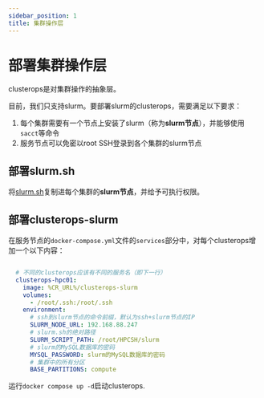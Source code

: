 ```yaml
---
sidebar_position: 1
title: 集群操作层
---
```


# 部署集群操作层

clusterops是对集群操作的抽象层。

目前，我们只支持slurm。要部署slurm的clusterops，需要满足以下要求：

1. 每个集群需要有一个节点上安装了slurm（称为**slurm节点**），并能够使用`sacct`等命令
2. 服务节点可以免密以root SSH登录到各个集群的slurm节点

## 部署slurm.sh

将[slurm.sh](%REPO_FILE_URL%/apps/clusterops-slurm/slurm.sh)复制进每个集群的**slurm节点**，并给予可执行权限。

## 部署clusterops-slurm

在服务节点的`docker-compose.yml`文件的`services`部分中，对每个clusterops增加一个以下内容：

```yaml title=docker-compose.yml

  # 不同的clusterops应该有不同的服务名（即下一行）
  clusterops-hpc01:
    image: %CR_URL%/clusterops-slurm
    volumes:
      - /root/.ssh:/root/.ssh
    environment:
      # ssh到slurm节点的命令前缀，默认为ssh+slurm节点的IP
      SLURM_NODE_URL: 192.168.88.247
      # slurm.sh的绝对路径
      SLURM_SCRIPT_PATH: /root/HPCSH/slurm
      # slurm的MySQL数据库的密码
      MYSQL_PASSWORD: slurm的MySQL数据库的密码
      # 集群中的所有分区
      BASE_PARTITIONS: compute
```

运行`docker compose up -d`启动clusterops.